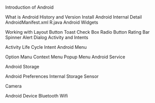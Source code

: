 Introduction of Android

What is Android
History and Version
Install Android
Internal Detail
AndroidManifest.xml
R.java
Android Widgets

Working with Layout
Button
Toast
Check Box
Radio Button
Rating Bar
Spinner
Alert Dialog
Activity and Intents

Activity Life Cycle
Intent
Android Menu

Option Manu
Context Menu
Popup Menu
Android Service

Android Storage

Android Preferences
Internal Storage
Sensor

Camera

Android Device
Bluetooth
Wifi
